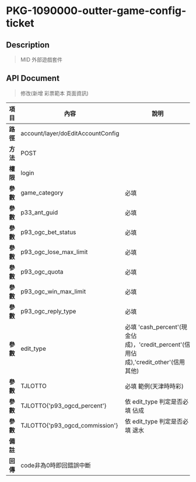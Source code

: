 
# PKG-1090000-outter-game-config-ticket

## Description
> MID 外部遊戲套件

## API Document
                   
     
 > 修改(新增 彩票範本 頁面資訊)
 
 | 項目                      | 內容                       | 說明                                  |
 |--------------------------|----------------------------|---------------------------------------|
 | <b>路徑</b>               | account/layer/doEditAccountConfig  |                                       |
 | <b>方法</b>               | POST                        |                                       |
 | <b>權限</b>               | login                       |                                       |
 | <b>參數</b>               | game_category               |必填                             |
 | <b>參數</b>               | p33_ant_guid                |必填 |
 | <b>參數</b>               | p93_ogc_bet_status          |必填 |
 | <b>參數</b>               | p93_ogc_lose_max_limit      |必填 |
 | <b>參數</b>               | p93_ogc_quota               |必填 |
 | <b>參數</b>               | p93_ogc_win_max_limit       |必填 |
 | <b>參數</b>               | p93_ogc_reply_type          |必填 |
 | <b>參數</b>               | edit_type                   |必填 'cash_percent'(現金佔成)，'credit_percent'(信用佔成),'credit_other'(信用其他)|
 | <b>參數</b>               | TJLOTTO                         |必填 範例(天津時時彩)
 | <b>參數</b>               | TJLOTTO{'p93_ogcd_percent'}     |依 edit_type 判定是否必填 佔成 |
 | <b>參數</b>               | TJLOTTO{'p93_ogcd_commission'}     |依 edit_type 判定是否必填 退水 |
 | <b>備註</b>               ||                                    |
 | <b>回傳</b>               | code非為0時即回錯誤中斷  |      
